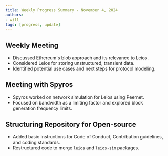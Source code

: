 ```yaml
---
title: Weekly Progress Summary - November 4, 2024
authors:
- will
tags: [progress, update]
---
```


## Weekly Meeting

- Discussed Ethereum's blob approach and its relevance to Leios.
- Considered Leios for storing unstructured, transient data.
- Identified potential use cases and next steps for protocol modeling.

## Meeting with Spyros

- Spyros worked on network simulation for Leios using Peernet.
- Focused on bandwidth as a limiting factor and explored block generation
  frequency limits.

## Structuring Repository for Open-source

- Added basic instructions for Code of Conduct, Contribution guidelines, and
  coding standards.
- Restructured code to merge `leios` and `leios-sim` packages.
